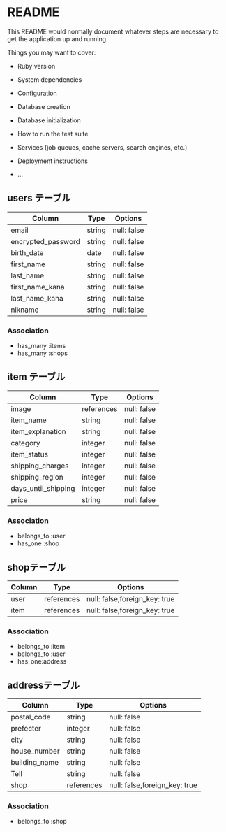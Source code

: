 # README

This README would normally document whatever steps are necessary to get the
application up and running.

Things you may want to cover:

* Ruby version

* System dependencies

* Configuration

* Database creation

* Database initialization

* How to run the test suite

* Services (job queues, cache servers, search engines, etc.)

* Deployment instructions

* ...
## users テーブル

| Column   | Type   | Options     |
| -------- | ------ | ----------- |
| email    | string | null: false |<!-- 登録アドレス -->
| encrypted_password | string | null: false |<!-- パスワード -->
| birth_date | date | null: false |<!-- 誕生日 -->
| first_name  | string | null: false |<!-- 姓 -->
| last_name     | string | null: false |<!-- 名 -->
| first_name_kana  | string | null: false |<!-- 姓(カタカナ） -->
| last_name_kana  | string | null: false |<!-- 名(カタカナ） -->
| nikname  | string | null: false |<!-- ニックネーム -->


### Association

- has_many :items
- has_many :shops
## item テーブル

| Column   | Type   | Options     |
| -------- | ------ | ----------- |
| image    | references | null: false |   <!-- 画像  -->
| item_name   | string | null: false |  <!-- 商品名 -->
| item_explanation | string | null: false |<!-- 商品説明 -->
| category | integer| null: false |<!-- カテゴリー -->
| item_status | integer | null: false |<!-- 商品の状態 -->
| shipping_charges | integer | null: false |<!-- 配送料の負担 -->
| shipping_region | integer | null: false |<!-- 配送料の地域 -->
| days_until_shipping | integer | null: false |<!-- 配送料の負担 -->
| price    | string | null: false |<!-- 価格 -->


### Association
- belongs_to :user
- has_one    :shop 
## shopテーブル
| Column   | Type   | Options     |
| -------- | ------ | ----------- |
| user     | references | null: false,foreign_key: true |
| item     | references | null: false,foreign_key: true |
### Association
- belongs_to  :item 
- belongs_to :user
- has_one:address

## addressテーブル
| Column   | Type   | Options     |
| -------- | ------ | ----------- |
| postal_code    | string | null: false |
| prefecter      | integer | null: false|
| city           | string | null: false |
| house_number   | string | null: false |
| building_name  | string | null: false |
| Tell           | string | null: false |
| shop     | references | null: false,foreign_key: true |
### Association
- belongs_to  :shop